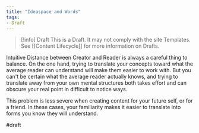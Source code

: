 ```yaml
---
title: "Ideaspace and Words"
tags:
- Draft
---
```

> [!info] Draft 
>This is a Draft. It may not comply with the site Templates. See [[Content Lifecycle]] for more information on Drafts.

Intuitive Distance between Creator and Reader is always a careful thing to balance.  On the one hand, trying to translate your concepts toward what the average reader can understand will make them easier to work with.  But you can't be certain what the average reader actually knows, and trying to translate away from your own mental structures both takes effort and can obscure your real point in difficult to notice ways.

This problem is less severe when creating content for your future self, or for a friend.  In these cases, your familiarity makes it easier to translate into forms you know they will understand.

#draft